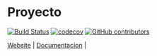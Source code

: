 # Proyecto 
[![Build Status](https://travis-ci.com/ezequieldjc/Proyecto_FRRO.svg?branch=master)](https://travis-ci.org/ezequieldjc/Proyecto_FRRO)
[![codecov](https://codecov.io/gh/salesagility/SuiteCRM/branch/hotfix/graph/badge.svg)](https://codecov.io/gh/salesagility/SuiteCRM/branch/hotfix)
[![GitHub contributors](https://img.shields.io/github/contributors/ezequieldjc/Proyecto_JAVA)](https://github.com/ezequieldjc/Proyecto_JAVA/graphs/contributors)

[Website](https://suitecrm.com) | 
[Documentacion](https://suitecrm.com/demo/) |
